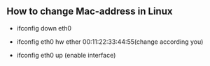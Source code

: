 ## How to change Mac-address in Linux
  
-  ifconfig down eth0

-  ifconfig eth0 hw ether 00:11:22:33:44:55(change according you)

-  ifconfig eth0 up (enable interface)
